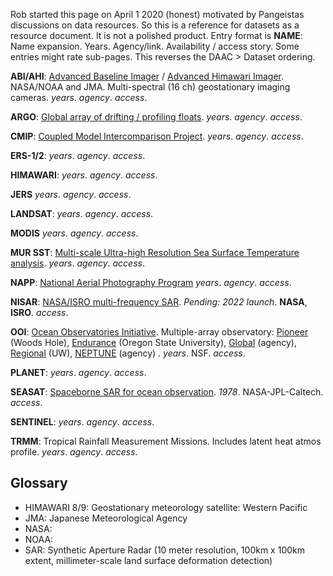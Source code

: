 Rob started this page on April 1 2020 (honest) motivated by Pangeistas discussions on data resources. 
So this is a reference for datasets as a resource document. It is not a polished product. Entry format is 
**NAME**: Name expansion. Years. Agency/link. Availability / access story.
Some entries might rate sub-pages. This reverses the DAAC > Dataset ordering.


**ABI/AHI**: 
[Advanced Baseline Imager](https://en.wikipedia.org/wiki/GOES-16#Advanced_Baseline_Imager)
/ 
[Advanced Himawari Imager](https://en.wikipedia.org/wiki/Himawari_8).
NASA/NOAA and JMA. Multi-spectral (16 ch) geostationary imaging cameras. 
*years*. *agency*. *access*.

**ARGO**: 
[Global array of drifting / profiling floats](https://en.wikipedia.org/wiki/Argo_(oceanography)).
*years*. *agency*. *access*.

**CMIP**:
[Coupled Model Intercomparison Project](https://en.wikipedia.org/wiki/Coupled_Model_Intercomparison_Project).
*years*. *agency*. *access*.

**ERS-1/2**: 
*years*. *agency*. *access*.

**HIMAWARI**: 
*years*. *agency*. *access*.

**JERS**
*years*. *agency*. *access*.

**LANDSAT**: 
*years*. *agency*. *access*.

**MODIS**
*years*. *agency*. *access*.

**MUR SST**: 
[Multi-scale Ultra-high Resolution Sea Surface Temperature analysis](https://podaac.jpl.nasa.gov/Multi-scale_Ultra-high_Resolution_MUR-SST).
*years*. *agency*. *access*.

**NAPP**: 
[National Aerial Photography Program](https://www.usgs.gov/centers/eros/science/usgs-eros-archive-aerial-photography-national-aerial-photography-program-napp)
*years*. *agency*. *access*.

**NISAR**: 
[NASA/ISRO multi-frequency SAR](https://en.wikipedia.org/wiki/NISAR_(satellite)).
*Pending: 2022 launch*. **NASA**, **ISRO**. *access*.

**OOI**: 
[Ocean Observatories Initiative](https://en.wikipedia.org/wiki/Seasat).
Multiple-array observatory: 
[Pioneer](link) (Woods Hole), 
[Endurance](link) (Oregon State University),
[Global](link) (agency), 
[Regional](https://interactiveoceans.washington.edu/) (UW), 
[NEPTUNE](link) (agency)
.
*years*. NSF. *access*.

**PLANET**:
*years*. *agency*. *access*.

**SEASAT**:
[Spaceborne SAR for ocean observation](https://en.wikipedia.org/wiki/Seasat).
*1978*. NASA-JPL-Caltech. *access*.

**SENTINEL**:
*years*. *agency*. *access*.

**TRMM**: Tropical Rainfall Measurement Missions. Includes latent heat atmos profile.
*years*. *agency*. *access*.

## Glossary
* HIMAWARI 8/9: Geostationary meteorology satellite: Western Pacific
* JMA: Japanese Meteorological Agency
* NASA:
* NOAA:
* SAR: Synthetic Aperture Radar (10 meter resolution, 100km x 100km extent, millimeter-scale land surface deformation detection)
